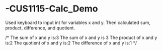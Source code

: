 # -CUS1115-Calc_Demo

Used keyboard to input int for variables x and y. Then calculated sum, product, difference, and quotient.

/*
The sum of x and y is:3
The sum of x and y is 3
The product of x and y is:2
The quotient of x and y is:2
The difference of x and y is:1
	 */
